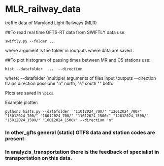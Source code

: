 # MLR_railway_data
traffic data of Maryland Light Railways (MLR)


##To read real time GFTS-RT data from SWIFTLY data use:

```
swiftly.py --folder ...
```

where argument is the folder in \outputs where data are saved .

##To plot histogram of passing times between MR and CS stations use:

```
hist --datafolder  ...  --direction
```

where: --datafolder (multiple) arguments of files input \outputs
       --direction  trains direction possibne "n" north, "s" south "" both.

Plots are saved in ```\pics```.


Example plotter:

```
python3 hists.py --datafolder  "11012024_700/" "12012024_700/" "15012024_700/" "16012024_700/" "11012024_1500/" "12012024_1500/" "15012024_1500/" "16012024_1500/" --direction "n"
```


### In other_gfts general (static) GTFS data and station codes are present.

### In analyzis_transportation there is the feedback of specialist in transportation on this data.
